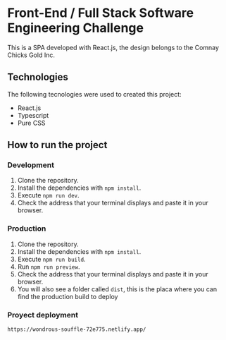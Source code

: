 # Front-End / Full Stack Software Engineering Challenge

This is a SPA developed with React.js, the design belongs to the Comnay Chicks Gold Inc.

## Technologies

The following tecnologies were used to created this project:

- React.js
- Typescript
- Pure CSS

## How to run the project

### Development

1. Clone the repository.
2. Install the dependencies with `npm install`.
3. Execute `npm run dev`.
4. Check the address that your terminal displays and paste it in your browser.

### Production

1. Clone the repository.
2. Install the dependencies with `npm install`.
3. Execute `npm run build`.
4. Run `npm run preview`.
5. Check the address that your terminal displays and paste it in your browser.
6. You will also see a folder called `dist`, this is the placa where you can find the production build to deploy

### Proyect deployment

```
https://wondrous-souffle-72e775.netlify.app/
```
